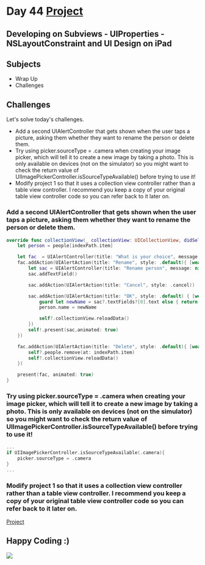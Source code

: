 # Day 44 <a href="https://github.com/devmehmetates/365-day-of-code/tree/main/Project/Day36-38"> Project </a>

## Developing on Subviews - UIProperties - NSLayoutConstraint and UI Design on iPad

## Subjects

+ Wrap Up
+ Challenges

## Challenges
Let's solve today's challenges.

+ Add a second UIAlertController that gets shown when the user taps a picture, asking them whether they want to rename the person or delete them.
+ Try using picker.sourceType = .camera when creating your image picker, which will tell it to create a new image by taking a photo. This is only available on devices (not on the simulator) so you might want to check the return value of UIImagePickerController.isSourceTypeAvailable() before trying to use it!
+ Modify project 1 so that it uses a collection view controller rather than a table view controller. I recommend you keep a copy of your original table view controller code so you can refer back to it later on.

### Add a second UIAlertController that gets shown when the user taps a picture, asking them whether they want to rename the person or delete them.

```swift
override func collectionView(_ collectionView: UICollectionView, didSelectItemAt indexPath: IndexPath) {
    let person = people[indexPath.item]

    let fac  = UIAlertController(title: "What is your choice", message: nil, preferredStyle: .alert)
    fac.addAction(UIAlertAction(title: "Rename", style: .default){ [weak self] _ in
        let sac = UIAlertController(title: "Rename person", message: nil, preferredStyle: .alert)
        sac.addTextField()

        sac.addAction(UIAlertAction(title: "Cancel", style: .cancel))

        sac.addAction(UIAlertAction(title: "OK", style: .default) { [weak self, weak sac] _ in
            guard let newName = sac?.textFields?[0].text else { return }
            person.name = newName

            self?.collectionView.reloadData()
        })
        self!.present(sac,animated: true)
    })

    fac.addAction(UIAlertAction(title: "Delete", style: .default){ [weak self] _ in
        self?.people.remove(at: indexPath.item)
        self?.collectionView.reloadData()
    })

    present(fac, animated: true)
}
```

### Try using picker.sourceType = .camera when creating your image picker, which will tell it to create a new image by taking a photo. This is only available on devices (not on the simulator) so you might want to check the return value of UIImagePickerController.isSourceTypeAvailable() before trying to use it!
```swift
...
if UIImagePickerController.isSourceTypeAvailable(.camera){
    picker.sourceType = .camera
}
...
```

### Modify project 1 so that it uses a collection view controller rather than a table view controller. I recommend you keep a copy of your original table view controller code so you can refer back to it later on.

<a href="https://github.com/devmehmetates/365-day-of-code/tree/main/Project/Day44-Project1">Project</a>


## Happy Coding :)

<img src="https://c.tenor.com/sWEUdV5LQdkAAAAC/yes-apple.gif">










